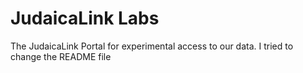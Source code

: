 # JudaicaLink Labs

The JudaicaLink Portal for experimental access to our data.
I tried to change the README file
